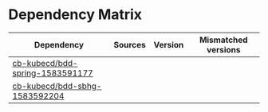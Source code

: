 # Dependency Matrix

Dependency | Sources | Version | Mismatched versions
---------- | ------- | ------- | -------------------
[cb-kubecd/bdd-spring-1583591177](https://github.com/cb-kubecd/bdd-spring-1583591177.git) |  | []() | 
[cb-kubecd/bdd-sbhg-1583592204](https://github.com/cb-kubecd/bdd-sbhg-1583592204.git) |  | []() | 
